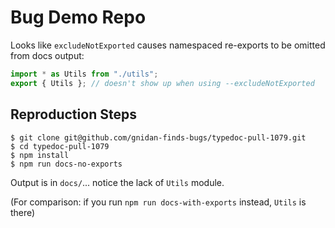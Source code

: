 Bug Demo Repo
=============

Looks like `excludeNotExported` causes namespaced re-exports to be omitted from
docs output:

```typescript
import * as Utils from "./utils";
export { Utils }; // doesn't show up when using --excludeNotExported
```


Reproduction Steps
------------------

```
$ git clone git@github.com/gnidan-finds-bugs/typedoc-pull-1079.git
$ cd typedoc-pull-1079
$ npm install
$ npm run docs-no-exports
```

Output is in `docs/`... notice the lack of `Utils` module.

(For comparison: if you run `npm run docs-with-exports` instead, `Utils` is
there)
